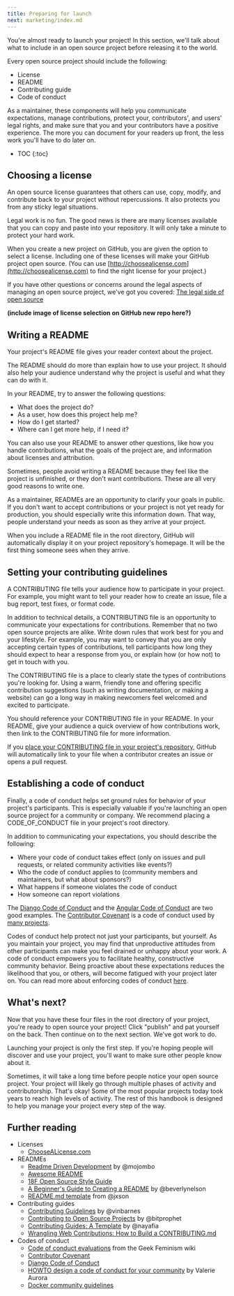 ```yaml
---
title: Preparing for launch
next: marketing/index.md
---
```


You're almost ready to launch your project! In this section, we'll talk about what to include in an open source project before releasing it to the world.

Every open source project should include the following:

* License
* README
* Contributing guide
* Code of conduct

As a maintainer, these components will help you communicate expectations, manage contributions, protect your, contributors', and users' legal rights, and make sure that you and your contributors have a positive experience. The more you can document for your readers up front, the less work you'll have to do later on.

* TOC
{:toc}

## Choosing a license

An open source license guarantees that others can use, copy, modify, and contribute back to your project without repercussions. It also protects you from any sticky legal situations.

Legal work is no fun. The good news is there are many licenses available that you can copy and paste into your repository. It will only take a minute to protect your hard work.

When you create a new project on GitHub, you are given the option to select a license. Including one of these licenses will make your GitHub project open source. (You can use [http://choosealicense.com](http://choosealicense.com) to find the right license for your project.)

If you have other questions or concerns around the legal aspects of managing an open source project, we've got you covered: [The legal side of open source](../legal/)

**(include image of license selection on GitHub new repo here?)**

## Writing a README

Your project's README file gives your reader context about the project.

The README should do more than explain how to use your project. It should also help your audience understand why the project is useful and what they can do with it.

In your README, try to answer the following questions:

* What does the project do?
* As a user, how does this project help me?
* How do I get started?
* Where can I get more help, if I need it?

You can also use your README to answer other questions, like how you handle contributions, what the goals of the project are, and information about licenses and attribution.

Sometimes, people avoid writing a README because they feel like the project is unfinished, or they don't want contributions. These are all very good reasons to write one.

As a maintainer, READMEs are an opportunity to clarify your goals in public. If you don't want to accept contributions or your project is not yet ready for production, you should especially write this information down. That way, people understand your needs as soon as they arrive at your project.

When you include a README file in the root directory, GitHub will automatically display it on your project repository's homepage. It will be the first thing someone sees when they arrive.

## Setting your contributing guidelines

A CONTRIBUTING file tells your audience how to participate in your project. For example, you might want to tell your reader how to create an issue, file a bug report, test fixes, or format code.

In addition to technical details, a CONTRIBUTING file is an opportunity to communicate your expectations for contributions. Remember that no two open source projects are alike. Write down rules that work best for you and your lifestyle. For example, you may want to convey that you are only accepting certain types of contributions, tell participants how long they should expect to hear a response from you, or explain how (or how not) to get in touch with you.

The CONTRIBUTING file is a place to clearly state the types of contributions you're looking for. Using a warm, friendly tone and offering specific contribution suggestions (such as writing documentation, or making a website) can go a long way in making newcomers feel welcomed and excited to participate.

You should reference your CONTRIBUTING file in your README. In your README, give your audience a quick overview of how contributions work, then link to the CONTRIBUTING file for more information.

If you [place your CONTRIBUTING file in your project's repository](https://help.github.com/articles/setting-guidelines-for-repository-contributors/), GitHub will automatically link to your file when a contributor creates an issue or opens a pull request.

## Establishing a code of conduct

Finally, a code of conduct helps set ground rules for behavior of your project's participants. This is especially valuable if you're launching an open source project for a community or company. We recommend placing a CODE_OF_CONDUCT file in your project's root directory.

In addition to communicating your expectations, you should describe the following:
* Where your code of conduct takes effect (only on issues and pull requests, or related community activities like events?)
* Who the code of conduct applies to (community members and maintainers, but what about sponsors?)
* What happens if someone violates the code of conduct
* How someone can report violations

The [Django Code of Conduct](https://www.djangoproject.com/conduct/) and the [Angular Code of Conduct](https://github.com/angular/code-of-conduct/blob/master/CODE_OF_CONDUCT.md) are two good examples. The [Contributor Covenant](http://contributor-covenant.org/) is a code of conduct used by [many projects](http://contributor-covenant.org/adopters/).

Codes of conduct help protect not just your participants, but yourself. As you maintain your project, you may find that unproductive attitudes from other participants can make you feel drained or unhappy about your work. A code of conduct empowers you to facilitate healthy, constructive community behavior. Being proactive about these expectations reduces the likelihood that you, or others, will become fatigued with your project later on. You can read more about enforcing codes of conduct [here](../../troubleshooting/conduct/).

## What's next?

Now that you have these four files in the root directory of your project, you're ready to open source your project! Click "publish" and pat yourself on the back. Then continue on to the next section. We've got work to do.

Launching your project is only the first step. If you're hoping people will discover and use your project, you'll want to make sure other people know about it.

Sometimes, it will take a long time before people notice your open source project. Your project will likely go through multiple phases of activity and contributorship. That's okay! Some of the most popular projects today took years to reach high levels of activity. The rest of this handbook is designed to help you manage your project every step of the way.

## Further reading

* Licenses
  * [ChooseALicense.com](http://choosealicense.com)
* READMEs
  * [Readme Driven Development](http://tom.preston-werner.com/2010/08/23/readme-driven-development.html) by @mojombo
  * [Awesome README](https://github.com/matiassingers/awesome-readme)
  * [18F Open Source Style Guide](https://pages.18f.gov/open-source-guide/making-readmes-readable/)
  * [A Beginner's Guide to Creating a README](https://changelog.com/a-beginners-guide-to-creating-a-readme/) by @beverlynelson
  * [README.md template](https://gist.github.com/jxson/1784669) from @jxson
* Contributing guides
  * [Contributing Guidelines](https://github.com/blog/1184-contributing-guidelines) by @vinbarnes
  * [Contributing to Open Source Projects](http://www.contribution-guide.org/) by @bitprophet
  * [Contributing Guides: A Template](https://github.com/nayafia/contributing-template) by @nayafia
  * [Wrangling Web Contributions: How to Build a CONTRIBUTING.md](http://mozillascience.github.io/working-open-workshop/contributing/)
* Codes of conduct
  * [Code of conduct evaluations](http://geekfeminism.wikia.com/wiki/Code_of_conduct_evaluations) from the Geek Feminism wiki
  * [Contributor Covenant](http://contributor-covenant.org/)
  * [Django Code of Conduct](https://github.com/django/code-of-conduct)
  * [HOWTO design a code of conduct for your community](https://adainitiative.org/2014/02/18/howto-design-a-code-of-conduct-for-your-community/) by Valerie Aurora
  * [Docker community guidelines](https://github.com/docker/docker/blob/master/CONTRIBUTING.md#docker-community-guidelines)
